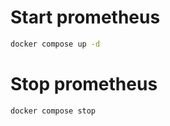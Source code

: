 # Start prometheus

```bash
docker compose up -d
```

# Stop prometheus
```bash
docker compose stop
```
